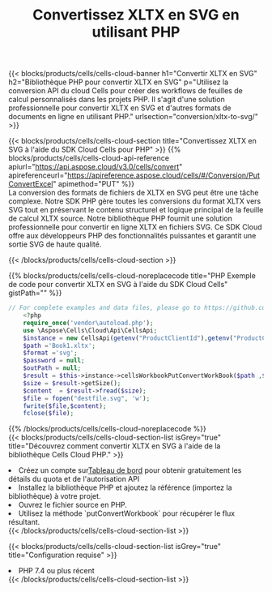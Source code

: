 ﻿---
title:  Convertissez XLTX en SVG en utilisant PHP
description:  Utilisation du SDK Cloud Aspose.Cells pour PHP pour convertir un fichier au format XLTX en fichier au format SVG.
kwords: Excel, Convert XLTX to SVG, REST, PHP
howto: How to convert XLTX to SVG using Aspose.Cells Cloud PHP library.
---
{{< blocks/products/cells/cells-cloud-banner h1="Convertir XLTX en SVG" h2="Bibliothèque PHP pour convertir XLTX en SVG" p="Utilisez la conversion API du cloud Cells pour créer des workflows de feuilles de calcul personnalisés dans les projets PHP. Il s\'agit d\'une solution professionnelle pour convertir XLTX en SVG et d\'autres formats de documents en ligne en utilisant PHP." urlsection="conversion/xltx-to-svg/" >}}

{{< blocks/products/cells/cells-cloud-section title="Convertissez XLTX en SVG à l\'aide du SDK Cloud Cells pour PHP" >}}
{{% blocks/products/cells/cells-cloud-api-reference apiurl="https://api.aspose.cloud/v3.0/cells/convert" apireferenceurl="https://apireference.aspose.cloud/cells/#/Conversion/PutConvertExcel" apimethod="PUT" %}}
<br/>
La conversion des formats de fichiers de XLTX en SVG peut être une tâche complexe. Notre SDK PHP gère toutes les conversions du format XLTX vers SVG tout en préservant le contenu structurel et logique principal de la feuille de calcul XLTX source. Notre bibliothèque PHP fournit une solution professionnelle pour convertir en ligne XLTX en fichiers SVG. Ce SDK Cloud offre aux développeurs PHP des fonctionnalités puissantes et garantit une sortie SVG de haute qualité.

{{< /blocks/products/cells/cells-cloud-section >}}

{{% blocks/products/cells/cells-cloud-noreplacecode title="PHP Exemple de code pour convertir XLTX en SVG à l\'aide du SDK Cloud Cells" gistPath="" %}}
 
```php
// For complete examples and data files, please go to https://github.com/aspose-cells-cloud/aspose-cells-cloud-php/
    <?php
    require_once('vendor\autoload.php');
    use \Aspose\Cells\Cloud\Api\CellsApi;
    $instance = new CellsApi(getenv("ProductClientId"),getenv("ProductClientSecret"));
    $path ='Book1.xltx';    
    $format ='svg';
    $password = null;
    $outPath = null;      
    $result = $this->instance->cellsWorkbookPutConvertWorkBook($path ,$format, $password,  $outPath);
    $size = $result->getSize();
    $content  = $result->fread($size);
    $file = fopen("destfile.svg", 'w');
    fwrite($file,$content);
    fclose($file);
```
 
{{% /blocks/products/cells/cells-cloud-noreplacecode %}}
<br/>
{{< blocks/products/cells/cells-cloud-section-list isGrey="true" title="Découvrez comment convertir XLTX en SVG à l\'aide de la bibliothèque Cells Cloud PHP." >}}
<li> Créez un compte sur<a href="https://dashboard.aspose.cloud/">Tableau de bord</a> pour obtenir gratuitement les détails du quota et de l'autorisation API</li>
<li>Installez la bibliothèque PHP et ajoutez la référence (importez la bibliothèque) à votre projet.</li>
<li>Ouvrez le fichier source en PHP.</li>
<li>Utilisez la méthode `putConvertWorkbook` pour récupérer le flux résultant.</li>
{{< /blocks/products/cells/cells-cloud-section-list >}}

{{< blocks/products/cells/cells-cloud-section-list isGrey="true" title="Configuration requise" >}}
<li>PHP 7.4 ou plus récent</li>
{{< /blocks/products/cells/cells-cloud-section-list >}}
